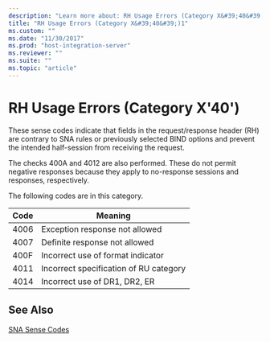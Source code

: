 ```yaml
---
description: "Learn more about: RH Usage Errors (Category X&#39;40&#39;)"
title: "RH Usage Errors (Category X&#39;40&#39;)1"
ms.custom: ""
ms.date: "11/30/2017"
ms.prod: "host-integration-server"
ms.reviewer: ""
ms.suite: ""
ms.topic: "article"
---
```

# RH Usage Errors (Category X&#39;40&#39;)
These sense codes indicate that fields in the request/response header (RH) are contrary to SNA rules or previously selected BIND options and prevent the intended half-session from receiving the request.  
  
 The checks 400A and 4012 are also performed. These do not permit negative responses because they apply to no-response sessions and responses, respectively.  
  
 The following codes are in this category.  
  
|Code|Meaning|  
|----------|-------------|  
|4006|Exception response not allowed|  
|4007|Definite response not allowed|  
|400F|Incorrect use of format indicator|  
|4011|Incorrect specification of RU category|  
|4014|Incorrect use of DR1, DR2, ER|  
  
## See Also  
 [SNA Sense Codes](../core/sna-sense-codes1.md)
